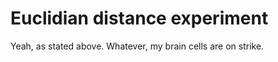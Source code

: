 Euclidian distance experiment
========

Yeah, as stated above. Whatever, my brain cells are on strike.
